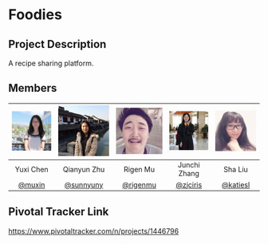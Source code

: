 # Foodies


## Project Description
A recipe sharing platform.


## Members

| ![muxin](./res/yuxi.jpg) | ![sunnyuny](./res/qianyun.jpg) | ![rigenmu](./res/rigenmu.jpg) | ![zjciris](./res/junchi.jpg) | ![katiesl](./res/sha.jpg) |
| :------------: | :------------: | :------------: | :------------: | :------------: |
| Yuxi Chen | Qianyun Zhu | Rigen Mu | Junchi Zhang | Sha Liu |
| [@muxin](https://github.com/muxin) | [@sunnyuny](https://github.com/sunnyuny) | [@rigenmu](https://github.com/rigenmu) | [@zjciris](https://github.com/zjciris) | [@katiesl](https://github.com/katiesl) |


## Pivotal Tracker Link
https://www.pivotaltracker.com/n/projects/1446796
